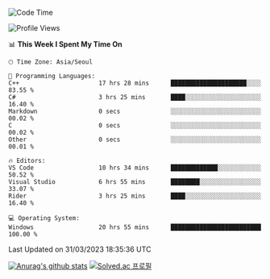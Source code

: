 <!--START_SECTION:waka-->
![Code Time](http://img.shields.io/badge/Code%20Time-66%20hrs%2010%20mins-blue)

![Profile Views](http://img.shields.io/badge/Profile%20Views-5-blue)

📊 **This Week I Spent My Time On** 

```text
🕑︎ Time Zone: Asia/Seoul

💬 Programming Languages: 
C++                      17 hrs 28 mins      █████████████████████░░░░   83.55 % 
C#                       3 hrs 25 mins       ████░░░░░░░░░░░░░░░░░░░░░   16.40 % 
Markdown                 0 secs              ░░░░░░░░░░░░░░░░░░░░░░░░░   00.02 % 
C                        0 secs              ░░░░░░░░░░░░░░░░░░░░░░░░░   00.02 % 
Other                    0 secs              ░░░░░░░░░░░░░░░░░░░░░░░░░   00.01 % 

🔥 Editors: 
VS Code                  10 hrs 34 mins      █████████████░░░░░░░░░░░░   50.52 % 
Visual Studio            6 hrs 55 mins       ████████░░░░░░░░░░░░░░░░░   33.07 % 
Rider                    3 hrs 25 mins       ████░░░░░░░░░░░░░░░░░░░░░   16.40 % 

💻 Operating System: 
Windows                  20 hrs 55 mins      █████████████████████████   100.00 % 
```


 Last Updated on 31/03/2023 18:35:36 UTC
<!--END_SECTION:waka-->
[![Anurag's github stats](https://github-readme-stats.vercel.app/api?username=heosumin518)](https://github.com/anuraghazra/github-readme-stats)
[![Solved.ac
프로필](http://mazassumnida.wtf/api/v2/generate_badge?boj=heosumin)](https://solved.ac/heosumin)
